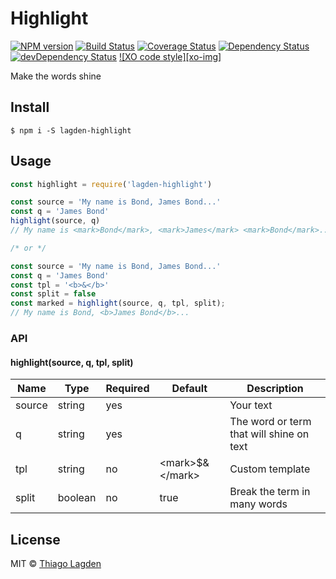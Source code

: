 # Highlight
[![NPM version][npm-img]][npm]
[![Build Status][ci-img]][ci]
[![Coverage Status][coveralls-img]][coveralls]
[![Dependency Status][dep-img]][dep]
[![devDependency Status][devDep-img]][devDep]
[![XO code style][xo-img]][xo]

[npm-img]:       https://img.shields.io/npm/v/lagden-highlight.svg
[npm]:           https://www.npmjs.com/package/lagden-highlight
[ci-img]:        https://travis-ci.org/lagden/highlight.svg
[ci]:            https://travis-ci.org/lagden/highlight
[coveralls-img]: https://coveralls.io/repos/github/lagden/highlight/badge.svg?branch=master
[coveralls]:     https://coveralls.io/github/lagden/highlight?branch=master
[dep-img]:       https://david-dm.org/lagden/highlight.svg
[dep]:           https://david-dm.org/lagden/highlight
[devDep-img]:    https://david-dm.org/lagden/highlight/dev-status.svg
[devDep]:        https://david-dm.org/lagden/highlight#info=devDependencies
[xo]:            https://github.com/sindresorhus/xo


Make the words shine


## Install

```
$ npm i -S lagden-highlight
```


## Usage

```js
const highlight = require('lagden-highlight')

const source = 'My name is Bond, James Bond...'
const q = 'James Bond'
highlight(source, q)
// My name is <mark>Bond</mark>, <mark>James</mark> <mark>Bond</mark>...

/* or */

const source = 'My name is Bond, James Bond...'
const q = 'James Bond'
const tpl = '<b>&</b>'
const split = false
const marked = highlight(source, q, tpl, split);
// My name is Bond, <b>James Bond</b>...
```


### API

#### highlight(source, q, tpl, split)

Name        | Type      | Required | Default                         | Description
----------- | --------- | -------- | ------------------------------- | ------------
source      | string    | yes      |                                 | Your text
q           | string    | yes      |                                 | The word or term that will shine on text
tpl         | string    | no       | &lt;mark&gt;$&amp;&lt;/mark&gt; | Custom template
split       | boolean   | no       | true                            | Break the term in many words


## License

MIT © [Thiago Lagden](http://lagden.in)
